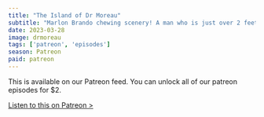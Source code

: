 ```yaml
---
title: "The Island of Dr Moreau"
subtitle: "Marlon Brando chewing scenery! A man who is just over 2 feet tall! Val Kilmer acting like Marlon Brando chewing scenery! We talk about the troubled production of this movie and the bizarre beast folk that populate it."
date: 2023-03-28
image: drmoreau
tags: ['patreon', 'episodes']
season: Patreon
paid: patreon
---
```

<div class="callout patreon">
This is available on our Patreon feed. You can unlock all of our patreon episodes for $2.

<a class="button" href="https://www.patreon.com/posts/80676499">Listen to this on Patreon &gt;</a>
</div>